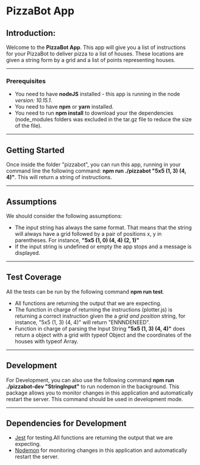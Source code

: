 
# PizzaBot App

## Introduction:

Welcome to the **PizzaBot App**. This app will give you a list of instructions for your PizzaBot to deliver pizza to a list of houses. These locations are given a string form by a grid and a list of points representing houses.

***

### Prerequisites

* You need to have **nodeJS** installed - this app is running in the node *version: 10.15.1*. 
* You need to have **npm** or **yarn** installed.
* You need to run **npm install** to download your the dependencies (node_modules folders was excluded in the tar.gz file to reduce the size of the file).

***

## Getting Started

Once inside the folder "pizzabot", you can run this app, running in your command line the following command: **npm run ./pizzabot "5x5 (1, 3) (4, 4)"**. This will return a string of instructions.

***

## Assumptions

We should consider the following assumptions:

* The input string has always the same format. That means that the string will always have a grid followed by a pair of positions x, y in parentheses. For instance, **"5x5 (1, 0) (4, 4) (2, 1)"**
* If the input string is undefined or empty the app stops and a message is displayed.

***

## Test Coverage

All the tests can be run by the following command **npm run test**.

* All functions are returning the output that we are expecting.
* The function in charge of returning the instructions (plotter.js) is returning a correct instruction given the a *grid and position* string, for instance, "5x5 (1, 3) (4, 4)" will return "ENNNDENEED".
* Function in charge of parsing the Input String **"5x5 (1, 3) (4, 4)"** does return a object with a grid with typeof Object and the coordinates of the houses with typeof Array.

***

## Development
For Development, you can also use the following command **npm run ./pizzabot-dev "StringInput"** to run nodemon in the background. This package allows you to monitor changes in this application and automatically restart the server. This command should be used in development mode. 

***

## Dependencies for Development

* [Jest](https://github.com/facebook/jest) for testing.All functions are returning the output that we are expecting.
* [Nodemon](https://github.com/remy/nodemon) for monitoring changes in this application and automatically restart the server.




